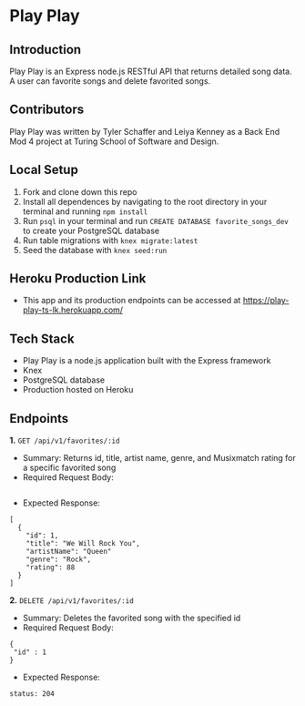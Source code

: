 # Play Play

## Introduction
Play Play is an Express node.js RESTful API that returns detailed song data. A user can favorite songs and delete favorited songs.

## Contributors
Play Play was written by Tyler Schaffer and Leiya Kenney as a Back End Mod 4 project at Turing School of Software and Design.

## Local Setup
1. Fork and clone down this repo
2. Install all dependences by navigating to the root directory in your terminal and running `npm install`
3. Run `psql` in your terminal and run `CREATE DATABASE favorite_songs_dev` to create your PostgreSQL database
4. Run table migrations with `knex migrate:latest`
5. Seed the database with `knex seed:run`

## Heroku Production Link
- This app and its production endpoints can be accessed at https://play-play-ts-lk.herokuapp.com/

## Tech Stack
- Play Play is a node.js application built with the Express framework
- Knex
- PostgreSQL database
- Production hosted on Heroku

## Endpoints

**1.** `GET /api/v1/favorites/:id`
  - Summary: Returns id, title, artist name, genre, and Musixmatch rating for a specific favorited song
  - Required Request Body: 
  ```
  ```
  - Expected Response:
  ```
  [
    {
      "id": 1,
      "title": "We Will Rock You",
      "artistName": "Queen"
      "genre": "Rock",
      "rating": 88
    }
  ]
  ```
**2.** `DELETE /api/v1/favorites/:id`
  - Summary: Deletes the favorited song with the specified id
  - Required Request Body: 
   ```
   {
    "id" : 1
   }
   ```
  - Expected Response: 
  ```
  status: 204
  ```
